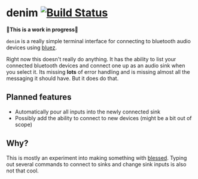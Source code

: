 # denim [![Build Status](https://travis-ci.org/benjaminparnell/denim.svg?branch=master)](https://travis-ci.org/benjaminparnell/denim)

:construction:**This is a work in progress**:construction:

`denim` is a really simple terminal interface for connecting to bluetooth audio
devices using [bluez](http://www.bluez.org/).

Right now this doesn't really do anything. It has the ability to list your
connected bluetooth devices and connect one up as an audio sink when you select
it. Its missing **lots** of error handling and is missing almost all the
messaging it should have. But it does do that.

## Planned features

* Automatically pour all inputs into the newly connected sink
* Possibly add the ability to connect to new devices (might be a bit out of
scope)

## Why?

This is mostly an experiment into making something with
[blessed](https://github.com/chjj/blessed). Typing out several commands to
connect to sinks and change sink inputs is also not that cool.
